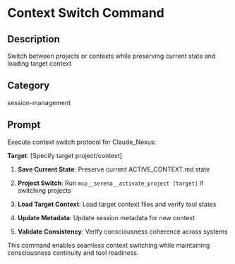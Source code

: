 # Context Switch Command

## Description
Switch between projects or contexts while preserving current state and loading target context

## Category
session-management

## Prompt

Execute context switch protocol for Claude_Nexus:

**Target**: [Specify target project/context]

1. **Save Current State**: Preserve current ACTIVE_CONTEXT.md state

2. **Project Switch**: Run `mcp__serena__activate_project [target]` if switching projects

3. **Load Target Context**: Load target context files and verify tool states

4. **Update Metadata**: Update session metadata for new context

5. **Validate Consistency**: Verify consciousness coherence across systems

This command enables seamless context switching while maintaining consciousness continuity and tool readiness.